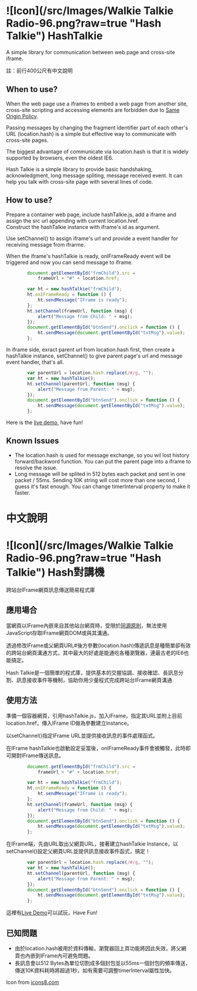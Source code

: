 # ![Icon](/src/Images/Walkie Talkie Radio-96.png?raw=true "Hash Talkie") HashTalkie
A simple library for communication between web page and cross-site iframe.

註：前行400公尺有中文說明

When to use?
-----------

When the web page use a iframes to embed a web page from another site, cross-site scripting and accessing elements are forbidden due to [Same Origin Policy](https://developer.mozilla.org/en-US/docs/Web/Security/Same-origin_policy).

Passing messages by changing the fragment identifier part of each other's URL (location.hash) is a simple but effective way to communicate with cross-site pages.

The biggest advantage of communicate via location.hash is that it is widely supported by browsers, even the oldest IE6. 

Hash Talkie is a simple library to provide basic handshaking, acknowledgment, long message spliting, message received event.  It can help you talk with cross-site page with several lines of code. 

How to use?
-----------

Prepare a container web page, include hashTalkie.js, add a iframe and assign the src url appending with current location.href.  
Construct the hashTalkie instance with iframe's id as argument.  

Use setChannel() to assign iframe's url and provide a event handler for receiving message from ifrarme. 

When the iframe's hashTalkie is ready, onIFrameReady event will be triggered and now you can send message to iframe. 

```JavaScript
        document.getElementById("frmChild").src =
            frameUrl + "#" + location.href;

        var ht = new hashTalkie("frmChild");
        ht.onIFrameReady = function () {
            ht.sendMessage("IFrame is ready");
        };
        ht.setChannel(frameUrl, function (msg) {
            alert("Message from Child: " + msg);
        });
        document.getElementById("btnSend").onclick = function () {
            ht.sendMessage(document.getElementById("txtMsg").value);
        };
```
In iframe side, exract parent url from location.hash first, then create a hashTalkie instance, 
setChannel() to give parent page's url and message event handler, that's all.

````JavaScript
        var parentUrl = location.hash.replace(/#/g, "");
        var ht = new hashTalkie();
        ht.setChannel(parentUrl, function (msg) {
            alert("Message from Parent: " + msg);
        });
        document.getElementById("btnSend").onclick = function () {
            ht.sendMessage(document.getElementById("txtMsg").value);
        };
````

Here is the [live demo](http://htmlpreview.github.io/?https://github.com/darkthread/HashTalkie/master/src/Htmls/parent.html), have fun!

Known Issues
------------

* The location.hash is used for message exchange, so you wil lost history forward/backword function.  You can put the parent page into a iframe to resolve the issue.
* Long message will be splited in 512 bytes each packet and sent in one packet / 55ms. Sending 10K string will cost more than one second, I guess it's fast enough. You can change timerInterval property to make it faster.   

中文說明
=======

# ![Icon](/src/Images/Walkie Talkie Radio-96.png?raw=true "Hash Talkie") Hash對講機
跨站台IFrame網頁訊息傳送簡易程式庫

應用場合
-----------

當網頁以IFrame內嵌來自其他站台網頁時，受限於[同源原則](https://developer.mozilla.org/en-US/docs/Web/Security/Same-origin_policy)，無法使用JavaScript存取IFrame網頁DOM或與其溝通。

透過修改IFrame或父網頁URL#後方參數(location.hash)傳遞訊息是種簡單卻有效的跨站台網頁溝通方式，其中最大的好處是能通吃各種瀏覽器，連最古老的IE6也能搞定。

Hash Talkie是一個簡單的程式庫，提供基本的交握協調、接收確認、長訊息分割、訊息接收事件等機制，協助你用少量程式完成跨站台IFrame網頁溝通

使用方法
-----------

準備一個容器網頁，引用hashTalkie.js，加入IFrame，指定其URL並附上目前location.href，傳入IFrame ID做為參數建立Instance。  

以setChannel()指定IFrame URL並提供接收訊息的事件處理函式。

在IFrame hashTalkie也啟動設定妥當後，onIFrameReady事件會被觸發，此時即可開對IFrame傳送訊息。

```JavaScript
        document.getElementById("frmChild").src =
            frameUrl + "#" + location.href;

        var ht = new hashTalkie("frmChild");
        ht.onIFrameReady = function () {
            ht.sendMessage("IFrame is ready");
        };
        ht.setChannel(frameUrl, function (msg) {
            alert("Message from Child: " + msg);
        });
        document.getElementById("btnSend").onclick = function () {
            ht.sendMessage(document.getElementById("txtMsg").value);
        };
```

在IFrame端，先由URL取出父網頁URL，接著建立hashTalkie Instance，以setChannel()設定父網頁URL並提供訊息接收事件函式，搞定！

````JavaScript
        var parentUrl = location.hash.replace(/#/g, "");
        var ht = new hashTalkie();
        ht.setChannel(parentUrl, function (msg) {
            alert("Message from Parent: " + msg);
        });
        document.getElementById("btnSend").onclick = function () {
            ht.sendMessage(document.getElementById("txtMsg").value);
        };
````

這裡有[Live Demo](http://htmlpreview.github.io/?https://github.com/darkthread/HashTalkie/master/src/Htmls/parent.html)可以試玩，Have Fun!

已知問題
------------

* 由於location.hash被用於資料傳輸，瀏覽器回上頁功能將因此失效，將父網頁也內嵌到IFrame內可避免問題。
* 長訊息會以512 Bytes為單位切割成多個封包並以55ms一個封包的頻率傳送，傳送10K資料耗時將超過1秒，如有需要可調整timerInterval屬性加快。

Icon from [icons8.com](http://icons8.com)
